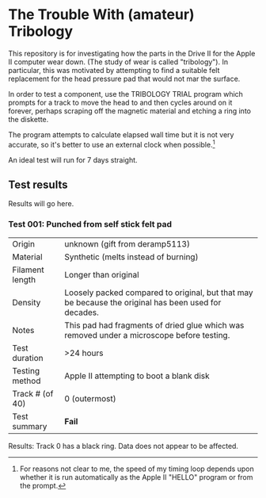 # The Trouble With (amateur) Tribology

This repository is for investigating how the parts in the Drive II for
the Apple II computer wear down. (The study of wear is called
"tribology"). In particular, this was motivated by attempting to find
a suitable felt replacement for the head pressure pad that would not
mar the surface.

In order to test a component, use the TRIBOLOGY TRIAL program which
prompts for a track to move the head to and then cycles around on it
forever, perhaps scraping off the magnetic material and etching a ring
into the diskette. 

The program attempts to calculate elapsed wall time but it is not very
accurate, so it's better to use an external clock when possible.[^1]

[^1]: For reasons not clear to me, the speed of my timing loop depends upon whether
it is run automatically as the Apple II "HELLO" program or from the prompt.

An ideal test will run for 7 days straight. 

## Test results

Results will go here.

### Test 001: Punched from self stick felt pad

| | |
|-----|-----|
|Origin| unknown (gift from deramp5113) |
| Material | Synthetic (melts instead of burning) |
| Filament length | Longer than original | 
| Density | Loosely packed compared to original, but that may be because the original has been used for decades. |
| Notes| This pad had fragments of dried glue which was removed under a microscope before testing. | 
| Test duration | >24 hours |
| Testing method | Apple II attempting to boot a blank disk |
| Track # (of 40) | 0 (outermost) |
| Test summary | **Fail** |

Results: Track 0 has a black ring. Data does not appear to be affected. 
